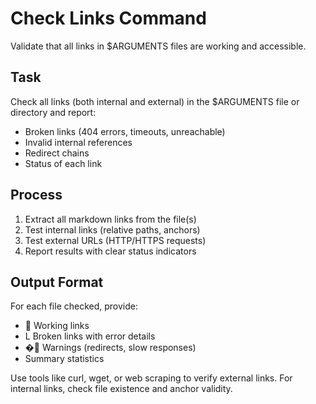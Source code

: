# Check Links Command

Validate that all links in $ARGUMENTS files are working and accessible.

## Task
Check all links (both internal and external) in the $ARGUMENTS file or directory and report:
- Broken links (404 errors, timeouts, unreachable)
- Invalid internal references
- Redirect chains
- Status of each link

## Process
1. Extract all markdown links from the file(s)
2. Test internal links (relative paths, anchors)
3. Test external URLs (HTTP/HTTPS requests)
4. Report results with clear status indicators

## Output Format
For each file checked, provide:
-  Working links
- L Broken links with error details
- � Warnings (redirects, slow responses)
- Summary statistics

Use tools like curl, wget, or web scraping to verify external links. For internal links, check file existence and anchor validity.